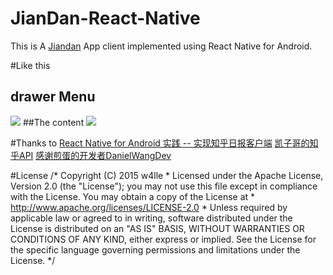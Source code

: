 # JianDan-React-Native
This is A [Jiandan](jandan.net) App client implemented using React Native for Android.

#Like this
## drawer Menu
<img src="https://github.com/w4lle/JianDan-React-Native/blob/master/rn.png">
##The content
<img src="https://github.com/w4lle/JianDan-React-Native/blob/master/rn1.png">

#Thanks to
[React Native for Android 实践 -- 实现知乎日报客户端](http://www.race604.com/react-native-android-practice/)
[凯子哥的知乎API](http://blog.csdn.net/zhaokaiqiang1992/article/details/45038125)
[感谢煎蛋的开发者DanielWangDev](http://m.weibo.cn/u/1749949233)

#License
/*
Copyright (C) 2015 w4lle *
Licensed under the Apache License, Version 2.0 (the "License");
you may not use this file except in compliance with the License.
You may obtain a copy of the License at *
http://www.apache.org/licenses/LICENSE-2.0 *
Unless required by applicable law or agreed to in writing, software
distributed under the License is distributed on an "AS IS" BASIS,
WITHOUT WARRANTIES OR CONDITIONS OF ANY KIND, either express or implied.
See the License for the specific language governing permissions and
limitations under the License. */



